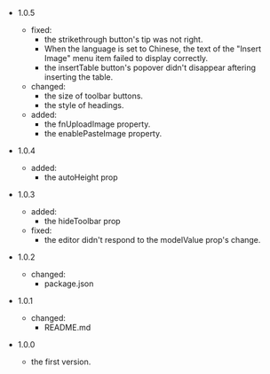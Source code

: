 - 1.0.5

  - fixed:
    - the strikethrough button's tip was not right.
    - When the language is set to Chinese, the text of the "Insert Image" menu item failed to display correctly.
    - the insertTable button's popover didn't disappear aftering inserting the table.
  - changed:
    - the size of toolbar buttons.
    - the style of headings.
  - added:
    - the fnUploadImage property.
    - the enablePasteImage property.

- 1.0.4

  - added:
    - the autoHeight prop

- 1.0.3

  - added:
    - the hideToolbar prop
  - fixed:
    - the editor didn't respond to the modelValue prop's change.

- 1.0.2

  - changed:
    - package.json

- 1.0.1

  - changed:
    - README.md

- 1.0.0
  - the first version.
